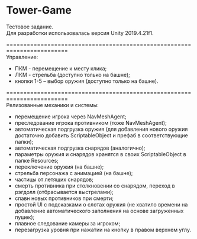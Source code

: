 # Tower-Game
Тестовое задание.<br>
Для разработки использовалась версия Unity 2019.4.21f1.

========================================================================<br>
Управление:
- ПКМ - перемещение к месту клика;
- ЛКМ - стрельба (доступно только на башне);
- кнопки 1-5 – выбор оружия (доступно только на башне).

========================================================================<br>
Релизованные механики и системы:
- перемещение игрока через NavMeshAgent;
- преследование игрока противником (тоже NavMeshAgent);
- автоматическая подгрузка оружия (для добавления нового оружия достаточно добавить ScriptableObject и префаб в соответствующие папки);
- автоматическая подгрузка снарядов (аналогично);
- параметры оружия и снарядов хранятся в своих ScriptableObject в папке Resources;
- переключение оружия (на башне);
- стрельба персонажа с анимацией (на башне);
- частицы от летящих снарядов;
- смерть противника при столкновении со снарядом, переход в рэгдолл (отбрасывается выстрелами);
- спавн новых противников при смерти;
- простой UI с подсказками о слотах оружия (не хватило времени на добавление автоматического заполнения на основе загруженных пушек);
- плавное следование камеры за игроком;
- перезагрузка уровня при нажатии на кнопку в правом верхнем углу.
